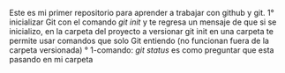 Este es mi primer repositorio para aprender a trabajar con github y git.
1° inicializar Git con el comando *git init*  y te regresa un mensaje de que si se inicializo, en la carpeta del proyecto a versionar 
git init en una carpeta te permite usar comandos que solo Git entiendo (no funcionan fuera de la carpeta versionada) 
° 1-comando: *git status* es como preguntar que esta pasando en mi carpeta 